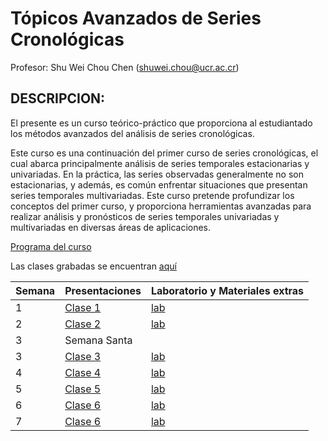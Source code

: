 # Tópicos Avanzados de Series Cronológicas

Profesor: Shu Wei Chou Chen (<shuwei.chou@ucr.ac.cr>)

## DESCRIPCION:

El presente es un curso teórico-práctico que proporciona al estudiantado
los métodos avanzados del análisis de series cronológicas.

Este curso es una continuación del primer curso de series cronológicas,
el cual abarca principalmente análisis de series temporales
estacionarias y univariadas. En la práctica, las series observadas
generalmente no son estacionarias, y además, es común enfrentar
situaciones que presentan series temporales multivariadas. Este curso
pretende profundizar los conceptos del primer curso, y proporciona
herramientas avanzadas para realizar análisis y pronósticos de series
temporales univariadas y multivariadas en diversas áreas de
aplicaciones.

[Programa del
curso](https://shuwei325.github.io/SP2600-I22/SP2600-programa.pdf)

Las clases grabadas se encuentran
[aquí](https://youtube.com/playlist?list=PL81c0Y-B3uz1Vf_SsNyqssyX6QAhphXFB)

| Semana | Presentaciones                                                 | Laboratorio y Materiales extras                         |
|--------|----------------------------------------------------------------|---------------------------------------------------------|
| 1      | [Clase 1](https://shuwei325.github.io/SP2600-I22/clase01.html) | [lab](https://shuwei325.github.io/SP2600-I22/lab01.R)   |
| 2      | [Clase 2](https://shuwei325.github.io/SP2600-I22/clase02.html) | [lab](https://shuwei325.github.io/SP2600-I22/lab02.R)   |
| 3      | Semana Santa                                                   |                                                         |
| 3      | [Clase 3](https://shuwei325.github.io/SP2600-I22/clase03.html) | [lab](https://shuwei325.github.io/SP2600-I22/lab03.R)   |
| 4      | [Clase 4](https://shuwei325.github.io/SP2600-I22/clase04.html) | [lab](https://shuwei325.github.io/SP2600-I22/lab04.R)   |
| 5      | [Clase 5](https://shuwei325.github.io/SP2600-I22/clase05.html) | [lab](https://shuwei325.github.io/SP2600-I22/lab05.R)   |
| 6      | [Clase 6](https://shuwei325.github.io/SP2600-I22/clase06.html) | [lab](https://shuwei325.github.io/SP2600-I22/lab06.rar) |
| 7      | [Clase 6](https://shuwei325.github.io/SP2600-I22/clase07.html) | [lab](https://shuwei325.github.io/SP2600-I22/lab07.R)   |
